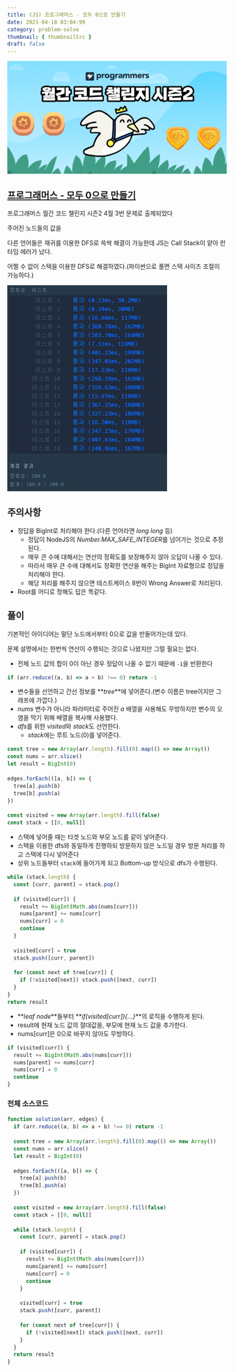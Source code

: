 ```yaml
---
title: (JS) 프로그래머스 - 모두 0으로 만들기
date: 2021-04-18 03:04:99
category: problem-solve
thumbnail: { thumbnailSrc }
draft: false
---
```


![picture 1](images/2021-04-18/0324.png)

## [프로그래머스 - 모두 0으로 만들기](https://programmers.co.kr/learn/courses/30/lessons/76503)

프로그래머스 월간 코드 챌린지 시즌2 4월 3번 문제로 출제되었다

주어진 노드들의 값을

다른 언어들은 재귀를 이용한 DFS로 쓱싹 해결이 가능한데 JS는 Call Stack이 얕아 런타임 에러가 났다.

어쩔 수 없이 스택을 이용한 DFS로 해결하였다.(파이썬으로 풀면 스택 사이즈 조절이 가능하다.)

![picture 2](images/2021-04-18/0350.png)

## 주의사항

- 정답을 BigInt로 처리해야 한다.(다른 언어라면 _long long_ 등)
  - 정답이 NodeJS의 *Number.MAX_SAFE_INTEGER*를 넘어가는 것으로 추정된다.
  - 매우 큰 수에 대해서는 연산의 정확도를 보장해주지 않아 오답이 나올 수 있다.
  - 따라서 매우 큰 수에 대해서도 정확한 연산을 해주는 BigInt 자료형으로 정답을 처리해야 한다.
  - 해당 처리를 해주지 않으면 테스트케이스 8번이 Wrong Answer로 처리된다.
- Root를 어디로 정해도 답은 똑같다.

## 풀이

기본적인 아이디어는 말단 노드에서부터 0으로 값을 만들어가는데 있다.

문제 설명에서는 한번씩 연산이 수행되는 것으로 나왔지만 그럴 필요는 없다.

- 전체 노드 값의 합이 0이 아닌 경우 정답이 나올 수 없기 때문에 `-1`을 반환한다

```js
if (arr.reduce((a, b) => a + b) !== 0) return -1
```

- 변수들을 선언하고 간선 정보를 **_tree_**에 넣어준다.(변수 이름은 tree이지만 그래프에 가깝다.)
- _nums_ 변수가 아니라 파라미터로 주어진 _a_ 배열을 사용해도 무방하지만 변수의 오염을 막기 위해 배열을 복사해 사용했다.
- *dfs*를 위한 *visited*와 *stack*도 선언한다.
  - *stack*에는 루트 노드(0)를 넣어준다.

```js
const tree = new Array(arr.length).fill(0).map(() => new Array())
const nums = arr.slice()
let result = BigInt(0)

edges.forEach(([a, b]) => {
  tree[a].push(b)
  tree[b].push(a)
})

const visited = new Array(arr.length).fill(false)
const stack = [[0, null]]
```

- 스택에 넣어줄 때는 타겟 노드와 부모 노드를 같이 넣어준다.
- 스택을 이용한 dfs와 동일하게 진행하되 방문하지 않은 노드일 경우 방문 처리를 하고 스택에 다시 넣어준다
- 상위 노드들부터 `stack`에 들어가게 되고 Bottom-up 방식으로 dfs가 수행된다.

```js
while (stack.length) {
  const [curr, parent] = stack.pop()

  if (visited[curr]) {
    result += BigInt(Math.abs(nums[curr]))
    nums[parent] += nums[curr]
    nums[curr] = 0
    continue
  }

  visited[curr] = true
  stack.push([curr, parent])

  for (const next of tree[curr]) {
    if (!visited[next]) stack.push([next, curr])
  }
}
return result
```

- **_leaf node_**들부터 **_if(visited[curr]){...}_**의 로직을 수행하게 된다.
- result에 현재 노드 값의 절대값을, 부모에 현재 노드 값을 추가한다.
- nums[curr]은 0으로 바꾸지 않아도 무방하다.

```js
if (visited[curr]) {
  result += BigInt(Math.abs(nums[curr]))
  nums[parent] += nums[curr]
  nums[curr] = 0
  continue
}
```

### 전체 소스코드

```js
function solution(arr, edges) {
  if (arr.reduce((a, b) => a + b) !== 0) return -1

  const tree = new Array(arr.length).fill(0).map(() => new Array())
  const nums = arr.slice()
  let result = BigInt(0)

  edges.forEach(([a, b]) => {
    tree[a].push(b)
    tree[b].push(a)
  })

  const visited = new Array(arr.length).fill(false)
  const stack = [[0, null]]

  while (stack.length) {
    const [curr, parent] = stack.pop()

    if (visited[curr]) {
      result += BigInt(Math.abs(nums[curr]))
      nums[parent] += nums[curr]
      nums[curr] = 0
      continue
    }

    visited[curr] = true
    stack.push([curr, parent])

    for (const next of tree[curr]) {
      if (!visited[next]) stack.push([next, curr])
    }
  }
  return result
}
```
